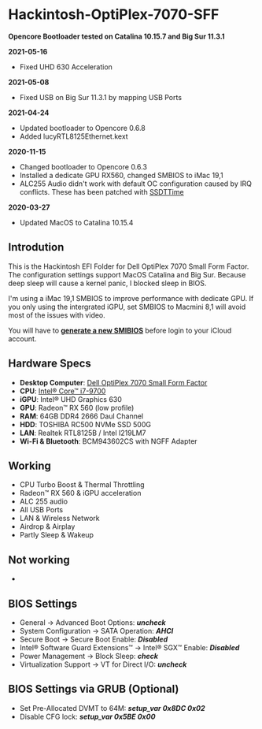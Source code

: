 # Hackintosh-OptiPlex-7070-SFF
**Opencore Bootloader tested on Catalina 10.15.7 and Big Sur 11.3.1**

**2021-05-16**
* Fixed UHD 630 Acceleration 

**2021-05-08**
* Fixed USB on Big Sur 11.3.1 by mapping USB Ports 

**2021-04-24**
* Updated bootloader to Opencore 0.6.8
* Added lucyRTL8125Ethernet.kext

**2020-11-15**
* Changed bootloader to Opencore 0.6.3
* Installed a dedicate GPU RX560, changed SMBIOS to iMac 19,1
* ALC255 Audio didn't work with default OC configuration caused by IRQ conflicts. These has been patched with [SSDTTime](https://github.com/corpnewt/SSDTTime) 

**2020-03-27**
* Updated MacOS to Catalina 10.15.4

## Introdution
This is the Hackintosh EFI Folder for Dell OptiPlex 7070 Small Form Factor. The configuration settings support MacOS Catalina and Big Sur. 
Because deep sleep will cause a kernel panic, I blocked sleep in BIOS. 

I'm using a iMac 19,1 SMBIOS to improve performance with dedicate GPU. If you only using the intergrated iGPU, set SMBIOS to Macmini 8,1 will avoid most of the issues with video. 

You will have to [**generate a new SMIBIOS**](https://github.com/corpnewt/GenSMBIOS) before login to your iCloud account.

## Hardware Specs
* **Desktop Computer**: [Dell OptiPlex 7070 Small Form Factor](https://www.dell.com/tc/business/p/optiplex-7070-desktop/pd) 
* **CPU**: [Intel® Core™ i7-9700](https://ark.intel.com/content/www/us/en/ark/products/191792/intel-core-i7-9700-processor-12m-cache-up-to-4-70-ghz.html)
* **iGPU**: Intel® UHD Graphics 630
* **GPU**: Radeon™ RX 560 (low profile)
* **RAM**: 64GB DDR4 2666 Daul Channel
* **HDD**: TOSHIBA RC500 NVMe SSD 500G
* **LAN**: Realtek RTL8125B / Intel I219LM7
* **Wi-Fi & Bluetooth**: BCM943602CS with NGFF Adapter

## Working
* CPU Turbo Boost & Thermal Throttling
* Radeon™ RX 560 & iGPU acceleration
* ALC 255 audio
* All USB Ports
* LAN & Wireless Network
* Airdrop & Airplay
* Partly Sleep & Wakeup

## Not working
* 

## BIOS Settings
* General → Advanced Boot Options: ***uncheck***
* System Configuration → SATA Operation: ***AHCI***
* Secure Boot → Secure Boot Enable: ***Disabled***
* Intel® Software Guard Extensions™ → Intel® SGX™ Enable: ***Disabled***
* Power Management → Block Sleep: ***check***
* Virtualization Support → VT for Direct I/O: ***uncheck***

## BIOS Settings via GRUB (Optional)
* Set Pre-Allocated DVMT to 64M: 
***setup_var 0x8DC 0x02***
* Disable CFG lock: 
***setup_var 0x5BE 0x00***
